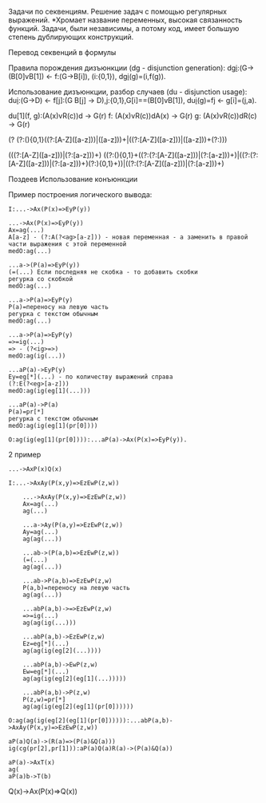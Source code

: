 Задачи по секвенциям. Решение задач с помощью регулярных выражений.
*Хромает название переменных, высокая связанность функций. 
Задачи, были независимы, а потому код, имеет большую степень дублирующих конструкций.


Перевод секвенций в формулы

Правила порождения дизъюнкции (dg - disjunction generation):
dg[i](f):(G->(B[0]vB[1]) <- f:(G->B[i]), (i:{0,1}),
dg[i](f)(g)=(i,f(g)).

Использование дизъюнкции, разбор случаев (du - disjunction usage):
du[i](f[0],f[1]):(G->D) <- f[j]:(G B[j] -> D),j:{0,1},G[i]==(B[0]vB[1]),
du[i](f[0],f[1])(g)=f[j](g,a) <- g[i]=(j,a).

du[1](f, g):(A(x)vR(c))d -> G(r)
f: (A(x)vR(c))dA(x) -> G(r)
g: (A(x)vR(c))dR(c) -> G(r)

(?<exp> (?:\(){0,1}((?:[A-Z]\([a-z]\))|([a-z]))+\|((?:[A-Z]\([a-z]\))|([a-z]))+(?:\)))

(((?:[A-Z]\([a-z]\))|(?:[a-z]))+)
((?:\(){0,1}+((?:(?:[A-Z]\([a-z]\))|(?:[a-z]))+)\|((?:(?:[A-Z]\([a-z]\))|(?:[a-z]))+)(?:\){0,1}+))|((?:(?:[A-Z]\([a-z]\))|(?:[a-z]))+)


Поздеев
    Использование конъюнкции


Пример построения логического вывода:

    I:...->Ax(P(x)=>EyP(y))
    
    ...->Ax(P(x)=>EyP(y))
    Ax=ag(...)
    A[a-z] - (?:A(?<ag>[a-z])) - новая переменная - a заменить в правой части выражения с этой переменной
    medO:ag(...)
    
    ...a->(P(a)=>EyP(y))
    (=(...) Если последняя не скобка - то добавить скобки
    регурка со скобкой
    medO:ag(...)
    
    ...a->P(a)=>EyP(y)
    P(a)=переносу на левую часть 
    регурка с текстом обычным
    medO:ag(...)
        
    ...a->P(a)=>EyP(y)
    =>=ig(...)
    => - (?<ig>=>)
    medO:ag(ig(...))
    
    ...aP(a)->EyP(y)
    Ey=eg[*](...) - по количеству выражений справа
    (?:E(?<eg>[a-z]))
    medO:ag(ig(eg[1](...)))
    
    ...aP(a)->P(a)
    P(a)=pr[*]
    регурка с текстом обычным
    medO:ag(ig(eg[1](pr[0])))
    
    O:ag(ig(eg[1](pr[0]))):...aP(a)->Ax(P(x)=>EyP(y)).

2 пример

    ...->AxP(x)Q(x)

    I:...->AxAy(P(x,у)=>EzEwP(z,w))
        
        ...->AxAy(P(x,у)=>EzEwP(z,w))
        Ax=ag(...)
        ag(...)
        
        ...a->Ay(P(a,y)=>EzEwP(z,w))
        Ay=ag(...)
        ag(ag(...))
        
        ...ab->(P(a,b)=>EzEwP(z,w))
        (=(...)
        ag(ag(...))
        
        ...ab->P(a,b)=>EzEwP(z,w)
        P(a,b)=переносу на левую часть
        ag(ag(...))
        
        ...abP(a,b)->=>EzEwP(z,w)
        =>=ig(...)
        ag(ag(ig(...)))
        
        ...abP(a,b)->EzEwP(z,w)
        Ez=eg[*](...)
        ag(ag(ig(eg[2](...))))
        
        ...abP(a,b)->EwP(z,w)
        Ew=eg[*](...)
        ag(ag(ig(eg[2](eg[1](...)))))
        
        ...abP(a,b)->P(z,w)
        P(z,w)=pr[*]
        ag(ag(ig(eg[2](eg[1](pr[0])))))
        
    O:ag(ag(ig(eg[2](eg[1](pr[0]))))):...abP(a,b)->AxAy(P(x,у)=>EzEwP(z,w))
    
    aP(a)Q(a)->(R(a)=>(P(a)&Q(a)))
    ig(cg(pr[2],pr[1])):aP(a)Q(a)R(a)->(P(a)&Q(a))

    aP(a)->AxT(x)
    ag(
    aP(a)b->T(b)

Q(x)->Ax(P(x)=>Q(x))